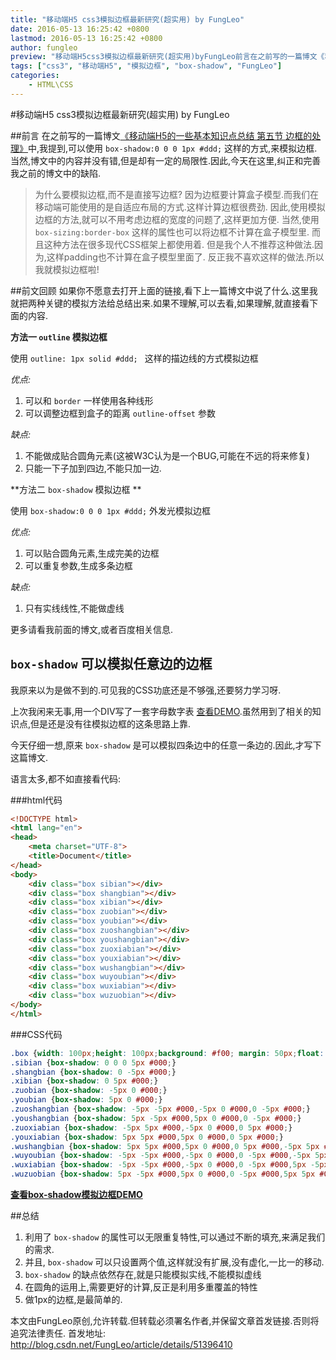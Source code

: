 ```yaml
---
title: "移动端H5 css3模拟边框最新研究(超实用) by FungLeo"
date: 2016-05-13 16:25:42 +0800
lastmod: 2016-05-13 16:25:42 +0800
author: fungleo
preview: "移动端H5css3模拟边框最新研究(超实用)byFungLeo前言在之前写的一篇博文《移动端H5的一些基本知识点总结第五节边框的处理》中,我提到,可以使用box-shadow:0001px#ddd;这样的方式,来模拟边框.当然,博文中的内容并没有错,但是却有一定的局限性.因此,今天在这里,纠正和完善我之前的博文中的缺陷.为什么要模拟边框,而不是直接写边框?因为边框"
tags: ["css3", "移动端H5", "模拟边框", "box-shadow", "FungLeo"]
categories:
    - HTML\CSS
---
```


#移动端H5 css3模拟边框最新研究(超实用) by FungLeo

##前言
在之前写的一篇博文[《移动端H5的一些基本知识点总结 第五节 边框的处理》](http://blog.csdn.net/fungleo/article/details/50811739#t5)中,我提到,可以使用 `box-shadow:0 0 0 1px #ddd;` 这样的方式,来模拟边框.当然,博文中的内容并没有错,但是却有一定的局限性.因此,今天在这里,纠正和完善我之前的博文中的缺陷.

>为什么要模拟边框,而不是直接写边框?
>因为边框要计算盒子模型.而我们在移动端可能使用的是自适应布局的方式.这样计算边框很费劲.
>因此,使用模拟边框的方法,就可以不用考虑边框的宽度的问题了,这样更加方便.
>当然,使用 `box-sizing:border-box` 这样的属性也可以将边框不计算在盒子模型里.
>而且这种方法在很多现代CSS框架上都使用着.
>但是我个人不推荐这种做法.因为,这样padding也不计算在盒子模型里面了.
>反正我不喜欢这样的做法.所以我就模拟边框啦!

##前文回顾
如果你不愿意去打开上面的链接,看下上一篇博文中说了什么.这里我就把两种关键的模拟方法给总结出来.如果不理解,可以去看,如果理解,就直接看下面的内容.

**方法一 `outline` 模拟边框**

使用 `outline: 1px solid #ddd; ` 这样的描边线的方式模拟边框

*优点:*
1. 可以和 `border` 一样使用各种线形
2. 可以调整边框到盒子的距离 `outline-offset` 参数

*缺点:*
1. 不能做成贴合圆角元素(这被W3C认为是一个BUG,可能在不远的将来修复)
2. 只能一下子加到四边,不能只加一边.

**方法二 `box-shadow` 模拟边框 **

使用 `box-shadow:0 0 0 1px #ddd;` 外发光模拟边框

*优点:*
1. 可以贴合圆角元素,生成完美的边框
2. 可以重复参数,生成多条边框

*缺点:*
1. 只有实线线性,不能做虚线

更多请看我前面的博文,或者百度相关信息.

## `box-shadow` 可以模拟任意边的边框

我原来以为是做不到的.可见我的CSS功底还是不够强,还要努力学习呀.

上次我闲来无事,用一个DIV写了一套字母数字表 [查看DEMO](http://sandbox.runjs.cn/show/xedal9uy).虽然用到了相关的知识点,但是还是没有往模拟边框的这条思路上靠.

今天仔细一想,原来 `box-shadow` 是可以模拟四条边中的任意一条边的.因此,才写下这篇博文.

语言太多,都不如直接看代码:

###html代码

```html
<!DOCTYPE html>
<html lang="en">
<head>
	<meta charset="UTF-8">
	<title>Document</title>
</head>
<body>
	<div class="box sibian"></div>
	<div class="box shangbian"></div>
	<div class="box xibian"></div>
	<div class="box zuobian"></div>
	<div class="box youbian"></div>
	<div class="box zuoshangbian"></div>
	<div class="box youshangbian"></div>
	<div class="box zuoxiabian"></div>
	<div class="box youxiabian"></div>
	<div class="box wushangbian"></div>
	<div class="box wuyoubian"></div>
	<div class="box wuxiabian"></div>
	<div class="box wuzuobian"></div>
</body>
</html>
```

###CSS代码

```css
.box {width: 100px;height: 100px;background: #f00; margin: 50px;float: left;}
.sibian {box-shadow: 0 0 0 5px #000;}
.shangbian {box-shadow: 0 -5px #000;}
.xibian {box-shadow: 0 5px #000;}
.zuobian {box-shadow: -5px 0 #000;}
.youbian {box-shadow: 5px 0 #000;}
.zuoshangbian {box-shadow: -5px -5px #000,-5px 0 #000,0 -5px #000;}
.youshangbian {box-shadow: 5px -5px #000,5px 0 #000,0 -5px #000;}
.zuoxiabian {box-shadow: -5px 5px #000,-5px 0 #000,0 5px #000;}
.youxiabian {box-shadow: 5px 5px #000,5px 0 #000,0 5px #000;}
.wushangbian {box-shadow: 5px 5px #000,5px 0 #000,0 5px #000,-5px 5px #000,-5px 0 #000;}
.wuyoubian {box-shadow: -5px -5px #000,-5px 0 #000,0 -5px #000,-5px 5px #000,0 5px #000;}
.wuxiabian {box-shadow: -5px -5px #000,-5px 0 #000,0 -5px #000,5px -5px #000,5px 0 #000;}
.wuzuobian {box-shadow: 5px -5px #000,5px 0 #000,0 -5px #000,5px 5px #000,0 5px #000;}
```

**[查看box-shadow模拟边框DEMO](http://sandbox.runjs.cn/show/0yotpkir)**

##总结

1. 利用了 `box-shadow` 的属性可以无限重复特性,可以通过不断的填充,来满足我们的需求.
2. 并且, `box-shadow` 可以只设置两个值,这样就没有扩展,没有虚化,一比一的移动.
3.  `box-shadow` 的缺点依然存在,就是只能模拟实线,不能模拟虚线
4. 在圆角的运用上,需要更好的计算,反正是利用多重覆盖的特性
5. 做1px的边框,是最简单的.

本文由FungLeo原创,允许转载.但转载必须署名作者,并保留文章首发链接.否则将追究法律责任. 
首发地址: http://blog.csdn.net/FungLeo/article/details/51396410